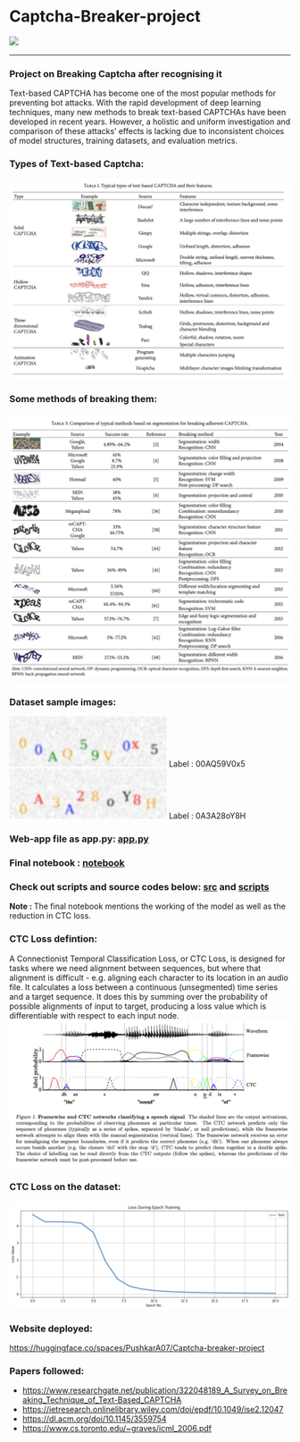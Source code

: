 # Captcha-Breaker-project

<img src="https://socialify.git.ci/Pushkar1853/Captcha-Breaker-project/image?description=1&font=Bitter&language=1&name=1&owner=1&pattern=Circuit%20Board&stargazers=1&theme=Light">

---

### Project on Breaking Captcha after recognising it

Text-based CAPTCHA has become one of the most popular methods for preventing bot attacks. With the rapid development of deep learning techniques, many new methods to break text-based CAPTCHAs have been developed in recent years. However, a holistic and uniform investigation and comparison of these attacks’ effects is lacking due to inconsistent choices of model structures, training datasets, and evaluation metrics.

### Types of Text-based Captcha:
<img src="img1.png">

### Some methods of breaking them:
<img src="img2.png">

### Dataset sample images: 
<img src="sample-images/00AQ59V0x5.jpg">      
Label : 00AQ59V0x5
<img src="sample-images/0A3A28oY8H.jpg">      
Label : 0A3A28oY8H

### Web-app file as app.py: [app.py](https://github.com/Pushkar1853/Captcha-Breaker-project/blob/1bd8969b3592a959fa0d69a06e13bfd84ffaf98e/webapp/webapp.py)
### Final notebook : [notebook](https://github.com/Pushkar1853/Captcha-Breaker-project/blob/1bd8969b3592a959fa0d69a06e13bfd84ffaf98e/notebook/captcha-recognition-project.ipynb)
### Check out scripts and source codes below: [src](https://github.com/Pushkar1853/Captcha-Breaker-project/tree/791359bf94bb2c7694e06cd86485671c9d5d5968/src) and [scripts](https://github.com/Pushkar1853/Captcha-Breaker-project/tree/791359bf94bb2c7694e06cd86485671c9d5d5968/scripts)

<b>Note : </b>
The final notebook mentions the working of the model as well as the reduction in CTC loss.

### CTC Loss defintion:
A Connectionist Temporal Classification Loss, or CTC Loss, is designed for tasks where we need alignment between sequences, but where that alignment is difficult - e.g. aligning each character to its location in an audio file. It calculates a loss between a continuous (unsegmented) time series and a target sequence. It does this by summing over the probability of possible alignments of input to target, producing a loss value which is differentiable with respect to each input node.
<img src="ctc1.png">

### CTC Loss on the dataset:
<img src="Loss.png">

### Website deployed:

https://huggingface.co/spaces/PushkarA07/Captcha-breaker-project

### Papers followed:
* https://www.researchgate.net/publication/322048189_A_Survey_on_Breaking_Technique_of_Text-Based_CAPTCHA
* https://ietresearch.onlinelibrary.wiley.com/doi/epdf/10.1049/ise2.12047
* https://dl.acm.org/doi/10.1145/3559754
* https://www.cs.toronto.edu/~graves/icml_2006.pdf
